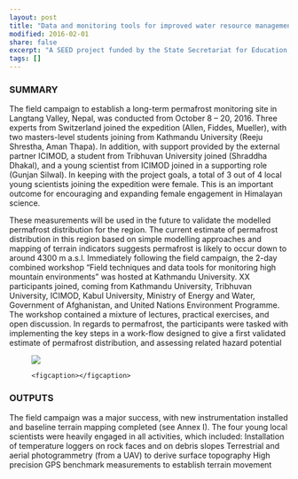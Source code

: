 ```yaml
---
layout: post
title: "Data and monitoring tools for improved water resource management [2016]"
modified: 2016-02-01
share: false
excerpt: "A SEED project funded by the State Secretariat for Education, Research and Innovation/ ETH "
tags: []
---
```


### SUMMARY

The field campaign to establish a long-term permafrost monitoring site in Langtang Valley, Nepal, was conducted from October 8 – 20, 2016.  Three experts from Switzerland joined the expedition (Allen, Fiddes, Mueller), with two masters-level students joining from Kathmandu University (Reeju Shrestha, Aman Thapa). In addition, with support provided by the external partner ICIMOD, a student from Tribhuvan University joined (Shraddha Dhakal), and a young scientist from ICIMOD joined in a supporting role (Gunjan Silwal). In keeping with the project goals, a total of 3 out of 4 local young scientists joining the expedition were female. This is an important outcome for encouraging and expanding female engagement in Himalayan science.

These measurements will be used in the future to validate the modelled permafrost distribution for the region. The current estimate of permafrost distribution in this region based on simple modelling approaches and mapping of terrain indicators suggests permafrost is likely to occur down to around 4300 m a.s.l. 
Immediately following the field campaign, the 2-day combined workshop “Field techniques and data tools for monitoring high mountain environments” was hosted at Kathmandu University. XX participants joined, coming from Kathmandu University, Tribhuvan University, ICIMOD, Kabul University, Ministry of Energy and Water, Government of Afghanistan, and United Nations Environment Programme. The workshop contained a mixture of lectures, practical exercises, and open discussion. In regards to permafrost, the participants were tasked with implementing the key steps in a work-flow designed to give a first validated estimate of permafrost distribution, and assessing related hazard potential

<figure>
    <a href="/images/ihcap_study.png"><img src="/images/ihcap_study.png"></a>

    <figcaption></figcaption>
</figure>

### OUTPUTS
The field campaign was a major success, with new instrumentation installed and baseline terrain mapping completed (see Annex I). The four young local scientists were heavily engaged in all activities, which included:
Installation of temperature loggers on rock faces and on debris slopes
Terrestrial and aerial photogrammetry (from a UAV) to derive surface topography
High precision GPS benchmark measurements to establish terrain movement
